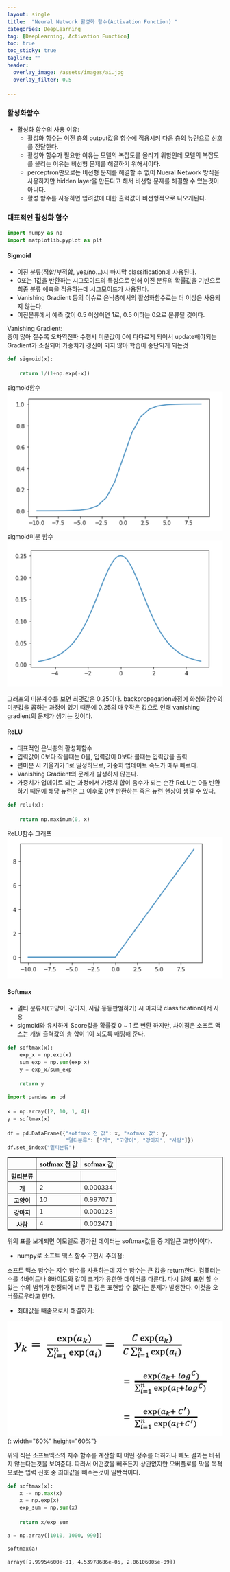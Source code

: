 ```yaml
---
layout: single
title:  "Neural Network 활성화 함수(Activation Function) "
categories: DeepLearning
tag: [DeepLearning, Activation Function]
toc: true
toc_sticky: true
tagline: ""
header:
  overlay_image: /assets/images/ai.jpg
  overlay_filter: 0.5

---
```



### 활성화함수

 - 활성화 함수의 사용 이유:  
   - 활성화 함수는 이전 층의 output값을 함수에 적용시켜 다음 층의 뉴런으로 신호를 전달한다.  
   - 활성화 함수가 필요한 이유는 모델의 복잡도를 올리기 위함인데 모델의 복잡도를 올리는 이유는 비선형 문제를 해결하기 위해서이다.  
   - perceptron만으로는 비선형 문제를 해결할 수 없어 Nueral Network 방식을 사용하지만 hidden layer을 만든다고 해서 비선형 문제를 해결할 수 있는것이 아니다.  
   - 활성 함수를 사용하면 입려값에 대한 출력값이 비선형적으로 나오게된다.  
 

### 대표적인 활성화 함수


```python
import numpy as np
import matplotlib.pyplot as plt
```

#### Sigmoid

 - 이진 분류(적합/부적합, yes/no...)시 마지막 classification에 사용된다.  
 - 0또는 1값을 반환하는 시그모이드의 특성으로 인해 이진 분류의 확률값을 기반으로 최종 분류 예측을 적용하는데 시그모이드가 사용된다.  
 - Vanishing Gradient 등의 이슈로 은닉층에서의 활성화함수로는 더 이상은 사용되지 않는다.  
 - 이진분류에서 예측 값이 0.5 이상이면 1로, 0.5 이하는 0으로 분류될 것이다.

Vanishing Gradient:  
층이 많아 질수록 오차역전파 수행시 미분값이 0에 다다르게 되어서 update해야되는 Gradient가 소실되어 가중치가 갱신이 되지 않아 학습이 중단되게 되는것


```python
def sigmoid(x):
    
    return 1/(1+np.exp(-x))
```

sigmoid함수
![](https://github.com/skkumin/skkumin.github.io/blob/master/images/deeplearning/sig_real.png?raw=true)  
sigmoid미분 함수
![](https://github.com/skkumin/skkumin.github.io/blob/master/images/deeplearning/diff_sigmoid.png?raw=true)

그래프의 미분계수를 보면 최댓값은 0.25이다. backpropagation과정에 화성화함수의 미분값을 곱하는 과정이 있기 때문에 0.25의 매우작은 값으로 인해 vanishing gradient의 문제가 생기는 것이다.

#### ReLU
 - 대표적인 은닉층의 활성화함수
 - 입력값이 0보다 작을때는 0을, 입력값이 0보다 클때는 입력값을 출력
 - 편미분 시 기울기가 1로 일정하므로, 가중치 업데이트 속도가 매우 빠르다.  
 - Vanishing Gradient의 문제가 발생하지 않는다.
 - 가중치가 업데이트 되는 과정에서 가중치 합이 음수가 되는 순간 ReLU는 0을 반환하기 때문에 해당 뉴런은 그 이후로 0만 반환하는 죽은 뉴런 현상이 생길 수 있다.


```python
def relu(x):
    
    return np.maximum(0, x)
```

ReLU함수 그래프
![](https://github.com/skkumin/skkumin.github.io/blob/master/images/deeplearning/relu.png?raw=true)

#### Softmax
 - 멀티 분류시(고양이, 강아지, 사람 등등판별하기) 시 마지막 classification에서 사용
 - sigmoid와 유사하게 Score값을 확률값 0 ~ 1 로 변환 하지만, 차이점은 소프트 맥스는 개별 출력값의 총 합이 1이 되도록 매핑해 준다.


```python
def softmax(x):
    exp_x = np.exp(x)
    sum_exp = np.sum(exp_x)
    y = exp_x/sum_exp
    
    return y
```


```python
import pandas as pd

x = np.array([2, 10, 1, 4])
y = softmax(x)

df = pd.DataFrame({"sotfmax 전 값": x, "sofmax 값": y,
                   "멀티분류": ["개", "고양이", "강아지", "사람"]})
df.set_index("멀티분류")
```




<div>
<style scoped>
    .dataframe tbody tr th:only-of-type {
        vertical-align: middle;
    }

    .dataframe tbody tr th {
        vertical-align: top;
    }

    .dataframe thead th {
        text-align: right;
    }
</style>
<table border="1" class="dataframe">
  <thead>
    <tr style="text-align: right;">
      <th></th>
      <th>sotfmax 전 값</th>
      <th>sofmax 값</th>
    </tr>
    <tr>
      <th>멀티분류</th>
      <th></th>
      <th></th>
    </tr>
  </thead>
  <tbody>
    <tr>
      <th>개</th>
      <td>2</td>
      <td>0.000334</td>
    </tr>
    <tr>
      <th>고양이</th>
      <td>10</td>
      <td>0.997071</td>
    </tr>
    <tr>
      <th>강아지</th>
      <td>1</td>
      <td>0.000123</td>
    </tr>
    <tr>
      <th>사람</th>
      <td>4</td>
      <td>0.002471</td>
    </tr>
  </tbody>
</table>
</div>



위의 표를 보게되면 이모델로 평가된 데이터는 softmax값들 중 제일큰 고양이이다.

- numpy로 소프트 맥스 함수 구현시 주의점:
   
 소프트 맥스 함수는 지수 함수를 사용하는데 지수 함수는 큰 값을 return한다. 컴퓨터는 수를 4바이트나 8바이트와 같이 크기가 유한한 데이터를 다룬다. 다시 말해 표현 할 수 있는 수의 범위가 한정되어 너무 큰 값은 표현할 수 없다는 문제가 발생한다. 이것을 오버플로우라고 한다.

 - 최대값을 빼줌으로서 해결하기:
  
![](https://github.com/skkumin/skkumin.github.io/blob/master/images/deeplearning/sofmax_numpy.png?raw=true){: width="60%" height="60%"}

위의 식은 소프트맥스의 지수 함수를 계산할 때 어떤 정수를 더하거나 빼도 결과는 바뀌지 않는다는것을 보여준다. 따라서 어떤값을 빼주든지 상관없지만 오버플로를 막을 목적으로는 입력 신호 중 최대값을 빼주는것이 일반적이다.


```python
def softmax(x):
    x -= np.max(x)
    x = np.exp(x)
    exp_sum = np.sum(x)
    
    return x/exp_sum
```


```python
a = np.array([1010, 1000, 990])
```


```python
softmax(a)
```




    array([9.99954600e-01, 4.53978686e-05, 2.06106005e-09])
